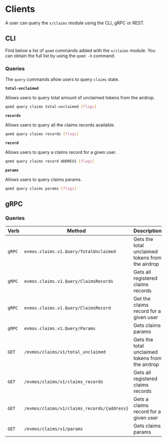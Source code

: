 <!--
order: 7
-->

# Clients

A user can query the `x/claims` module using the CLI, gRPC or REST.

## CLI

Find below a list of `qomd` commands added with the `x/claims` module. You can obtain the full list by using the `qomd -h` command.

### Queries

The `query` commands allow users to query `claims` state.

**`total-unclaimed`**

Allows users to query total amount of unclaimed tokens from the airdrop.

```bash
qomd query claims total-unclaimed [flags]
```

**`records`**

Allows users to query all the claims records available.

```bash
qomd query claims records [flags]
```

**`record`**

Allows users to query a claims record for a given user.

```bash
qomd query claims record ADDRESS [flags]
```

**`params`**

Allows users to query claims params.

```bash
qomd query claims params [flags]
```

## gRPC

### Queries

| Verb   | Method                                     | Description                                      |
|--------|--------------------------------------------|--------------------------------------------------|
| `gRPC` | `evmos.claims.v1.Query/TotalUnclaimed`     | Gets the total unclaimed tokens from the airdrop |
| `gRPC` | `evmos.claims.v1.Query/ClaimsRecords`      | Gets all registered claims records               |
| `gRPC` | `evmos.claims.v1.Query/ClaimsRecord`       | Get the claims record for a given user            |
| `gRPC` | `evmos.claims.v1.Query/Params`             | Gets claims params                               |
| `GET`  | `/evmos/claims/v1/total_unclaimed`         | Gets the total unclaimed tokens from the airdrop |
| `GET`  | `/evmos/claims/v1/claims_records`          | Gets all registered claims records               |
| `GET`  | `/evmos/claims/v1/claims_records/{address}` | Gets a claims record for a given user            |
| `GET`  | `/evmos/claims/v1/params`                  | Gets claims params                               |
